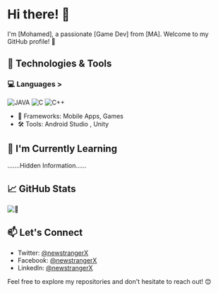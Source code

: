 # Hi there! 👋

I'm [Mohamed], a passionate [Game Dev] from [MA]. Welcome to my GitHub profile! 🚀

## 🔧 Technologies & Tools

###  💻 Languages >
![JAVA](https://img.shields.io/badge/JAVA%2300599C.svg?style=for-the-badge&logo=c&logoColor=white)
![C](https://img.shields.io/badge/c-%2300599C.svg?style=for-the-badge&logo=c&logoColor=white)
![C++](https://img.shields.io/badge/c++-%2300599C.svg?style=for-the-badge&logo=c%2B%2B&logoColor=white)

- 🚀 Frameworks: Mobile Apps, Games
- 🛠️ Tools: Android Studio , Unity

## 🌱 I'm Currently Learning

.......Hidden Information......

## 📈 GitHub Stats

![🐠](https://github-readme-stats.vercel.app/api?username=mait-elk42&show_icons=true&count_private=true&hide=prs&theme=radical)

## 📫 Let's Connect

- Twitter: [@newstrangerX](https://twitter.com/newstrangerX)
- Facebook: [@newstrangerX](https://facebook.com/newstrangerX)
- LinkedIn: [@newstrangerX](https://www.linkedin.com/in/new-stranger-a36564286)

Feel free to explore my repositories and don't hesitate to reach out! 😊
